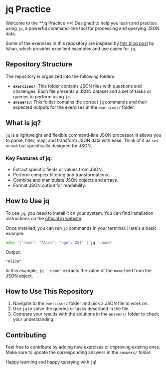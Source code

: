 # jq Practice 

Welcome to the **jq Practice **! Designed to help you learn and practice using `jq`, a powerful command-line tool for processing and querying JSON data.

Some of the exercises in this repository are inspired by [this blog post](https://ishan.page/blog/2023-11-06-jq-by-example/#selecting-values) by Ishan, which provides excellent examples and use cases for `jq`.

## Repository Structure

The repository is organized into the following folders:

- **`exercises/`**: This folder contains JSON files with questions and challenges. Each file presents a JSON dataset and a set of tasks or queries to perform using `jq`.
- **`answers/`**: This folder contains the correct `jq` commands and their expected outputs for the exercises in the `exercises/` folder.

## What is jq?

`jq` is a lightweight and flexible command-line JSON processor. It allows you to parse, filter, map, and transform JSON data with ease. Think of it as `sed` or `awk` but specifically designed for JSON.

### Key Features of jq:
- Extract specific fields or values from JSON.
- Perform complex filtering and transformations.
- Combine and manipulate JSON objects and arrays.
- Format JSON output for readability.

## How to Use jq

To use `jq`, you need to install it on your system. You can find installation instructions on the [official jq website](https://stedolan.github.io/jq/).

Once installed, you can run `jq` commands in your terminal. Here's a basic example:

```bash
echo '{"name": "Alice", "age": 25}' | jq '.name'
```

Output:
```
"Alice"
```

In this example, `jq '.name'` extracts the value of the `name` field from the JSON object.

## How to Use This Repository

1. Navigate to the `exercises/` folder and pick a JSON file to work on.
2. Use `jq` to solve the queries or tasks described in the file.
3. Compare your results with the solutions in the `answers/` folder to check your understanding.

## Contributing

Feel free to contribute by adding new exercises or improving existing ones. Make sure to update the corresponding answers in the `answers/` folder.

Happy learning and happy querying with `jq`!
